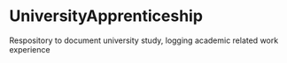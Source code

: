 # UniversityApprenticeship
Respository to document university study, logging academic related work experience
